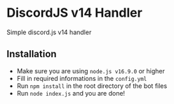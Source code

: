 # DiscordJS v14 Handler
Simple discord.js v14 handler

## Installation
- Make sure you are using `node.js v16.9.0` or higher
- Fill in required informations in the `config.yml`
- Run `npm install` in the root directory of the bot files
- Run `node index.js` and you are done!